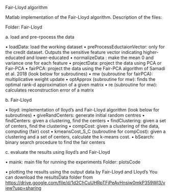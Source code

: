 Fair-Lloyd algorithm

Matlab implementation of the Fair-Lloyd algorithm. Description of the files:

Folder: Fair-Lloyd

a.	load and pre-rpocess the data

•	loadData: load the working dataset
•	preProcessEductaionVector: only for the credit dataset. Outputs the sensitive feature vector indicating higher-educated and lower-educated
•	normalizeData : make the mean 0 and variance one for each feature
•	projectData: project the data using PCA or Fair-PCA
•	fairPCA: project the data using the Fair-PCA algorithm of Samadi et al. 2018 (look below for subroutines)
•	mw (subroutine for fairPCA): multiplicative weight update
•	optApprox (subroutine for mw): finds the optimal rank-d approximation of a given matrix
•	re (subroutine for mw): calculates reconstruction error of a matrix

b.	Fair-Lloyd


•	lloyd: implementation of lloyd’s and Fair-Lloyd algorithm (look below for subroutines)
•	giveRandCenters: generate initial random centres
•	findCenters: given a clustering, find the centers
•	findClustering: given a set of centers, find the clustering
•	compCost: given a clustering of the data, computing (fair) cost
•	kmeansCost_S_C (subroutine for compCost): given a clustering and a set of centers, calculate the k-means cost. 
•	bSearch: binary search procedure to find the fair centers

c.	evaluate the results using lloyd’s and Fair-Lloyd

•	maink: main file for running the experiments
Folder: plotsCode

•	plotting the results using the output data by Fair-Lloyd and Lloyd’s
You can download the resultsData folder from https://drive.google.com/file/d/1d2ChCuUHRpTFjPeAvHnsiw0mkP359WI3/view?usp=sharing
